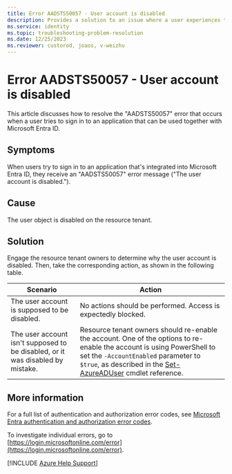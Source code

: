 ```yaml
---
title: Error AADSTS50057 - User account is disabled
description: Provides a solution to an issue where a user experiences the AADSTS500571 error when they try to sign in to an Azure app that can be used with Microsoft Entra ID.
ms.service: identity
ms.topic: troubleshooting-problem-resolution
ms.date: 12/25/2023
ms.reviewer: custorod, joaos, v-weizhu
---
```


# Error AADSTS50057 - User account is disabled

This article discusses how to resolve the "AADSTS50057" error that occurs when a user tries to sign in to an application that can be used together with Microsoft Entra ID.

## Symptoms

When users try to sign in to an application that's integrated into Microsoft Entra ID, they receive an "AADSTS50057" error message ("The user account is disabled.").

## Cause

The user object is disabled on the resource tenant.

## Solution

Engage the resource tenant owners to determine why the user account is disabled. Then, take the corresponding action, as shown in the following table.

| Scenario | Action |
|--|--|
| The user account is supposed to be disabled. | No actions should be performed. Access is expectedly blocked. |
| The user account isn't supposed to be disabled, or it was disabled by mistake. | Resource tenant owners should re-enable the account. One of the options to re-enable the account is using PowerShell to set the `-AccountEnabled` parameter to `$true`, as described in the [Set-AzureADUser](/powershell/module/azuread/set-azureaduser#parameters) cmdlet reference. |

## More information

For a full list of authentication and authorization error codes, see [Microsoft Entra authentication and authorization error codes](/azure/active-directory/develop/reference-error-codes).

To investigate individual errors, go to [https://login.microsoftonline.com/error](https://login.microsoftonline.com/error).

[!INCLUDE [Azure Help Support](../../../includes/azure-help-support.md)] 
